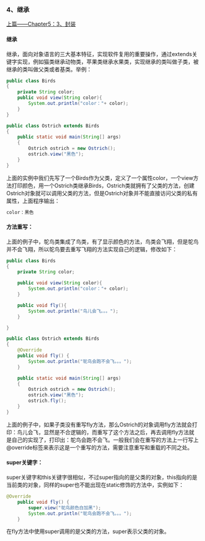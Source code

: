 ### 4、继承

[上篇——Chapter5：3、封装](3、封装.md)

#### 继承

继承，面向对象语言的三大基本特征，实现软件复用的重要操作，通过extends关键字实现，例如猫类继承动物类，苹果类继承水果类，实现继承的类叫做子类，被继承的类叫做父类或者基类。举例：

```java
public class Birds
{
    private String color;
    public void view(String color){
        System.out.println("color："+ color);
    }
}
```

```java
public class Ostrich extends Birds
{
    public static void main(String[] args)
    {
        Ostrich ostrich = new Ostrich();
        ostrich.view("黑色");
    }
}
```

上面的实例中我们先写了一个Birds作为父类，定义了一个属性color，一个view方法打印颜色，用一个Ostrich类继承Birds，Ostrich类就拥有了父类的方法，创建Ostrich对象就可以调用父类的方法，但是Ostrich对象并不能直接访问父类的私有属性，上面程序输出：

```java
color：黑色
```

#### 方法重写：

上面的例子中，鸵鸟类集成了鸟类，有了显示颜色的方法，鸟类会飞翔，但是鸵鸟并不会飞翔，所以鸵鸟要去重写飞翔的方法实现自己的逻辑，修改如下：

```java
public class Birds
{
    private String color;

    public void view(String color){
        System.out.println("color："+ color);
    }

    public void fly(){
        System.out.println("鸟儿会飞。。。");
    }

}
```

```java
public class Ostrich extends Birds
{
    @Override
    public void fly() {
        System.out.println("鸵鸟会跑不会飞。。。");
    }

    public static void main(String[] args)
    {
        Ostrich ostrich = new Ostrich();
        ostrich.view("黑色");
        ostrich.fly();
    }
}
```

上面的例子中，如果子类没有重写fly方法，那么Ostrich的对象调用fly方法就会打印：鸟儿会飞，显然是不合逻辑的，而重写了这个方法之后，再去调用fly方法就是自己的实现了，打印出：鸵鸟会跑不会飞。一般我们会在重写的方法上一行写上@override标签来表示这是一个重写的方法，需要注意重写和重载的不同之处。

#### super关键字：

super关键字和this关键字很相似，不过super指向的是父类的对象，this指向的是当前类的对象，同样的super也不能出现在static修饰的方法中，实例如下：

```java
@Override
    public void fly() {
        super.view("鸵鸟颜色白加黑");
        System.out.println("鸵鸟会跑不会飞。。。");
    }
```

在fly方法中使用super调用的是父类的方法，super表示父类的对象。

